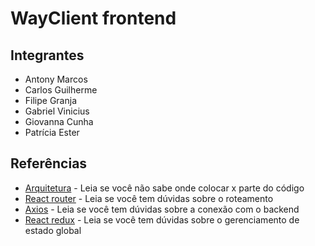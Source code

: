 # WayClient frontend

## Integrantes

- Antony Marcos
- Carlos Guilherme
- Filipe Granja
- Gabriel Vinicius
- Giovanna Cunha
- Patrícia Ester

## Referências
- [Arquitetura](https://www.knowledgehut.com/blog/web-development/react-js-architecture) - Leia se você não sabe onde colocar x parte do código
- [React router](https://reactrouter.com/en/main/start/tutorial) - Leia se você tem dúvidas sobre o roteamento
- [Axios](https://axios-http.com/ptbr/docs/intro) - Leia se você tem dúvidas sobre a conexão com o backend
- [React redux](https://react-redux.js.org/introduction/getting-started) - Leia se você tem dúvidas sobre o gerenciamento de estado global
